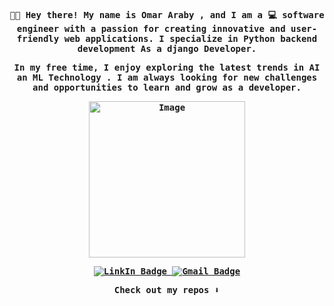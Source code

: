 <h4 align="center"><samp> ✋🏾 Hey there! My name is Omar Araby , and I am a 💻 software engineer with a passion for creating innovative and user-friendly web applications. I specialize in Python backend development As a django Developer.
<p align="center">

In my free time, I enjoy exploring the latest trends in AI an ML Technology . I am always looking for new challenges and opportunities to learn and grow as a developer. 
</p>



<p align="center">
  <!-- <img src="https://media.giphy.com/media/hvRJCLFzcasrR4ia7z/giphy.gif" width="30px"/> -->
  <img width="250" src="https://media.giphy.com/media/v1.Y2lkPTc5MGI3NjExZW05dGRnbnlwYTZzbDNqcHk3c3QwZm4zdzJkNnF2bmc3bWRiZ29hdyZlcD12MV9pbnRlcm5hbF9naWZfYnlfaWQmY3Q9cw/M9gbBd9nbDrOTu1Mqx/giphy.gif" alt="Image">

</p>


<div align="center">
    <a href="https://www.linkedin.com/in/omar-araby-479149185" target="_blank">
      <img src="https://img.shields.io/badge/LinkedIn-white?style=for-the-badge&logo=linkedin&logoColor=black" alt="LinkIn Badge" />
    </a>
    <a href="mailto:omararaby789@gmail.com" target="_blank">
      <img src="https://img.shields.io/badge/Gmail-white?style=for-the-badge&logo=gmail&logoColor=black" alt="Gmail Badge"/>
    </a>

</div>
<div align="center">
<img src="https://komarev.com/ghpvc/?username=OmarAraby&style=plastic&color=blue" alt=""/>
</div>

<p align="center"><samp>
Check out my repos ⬇️  
  </samp>
</p>
